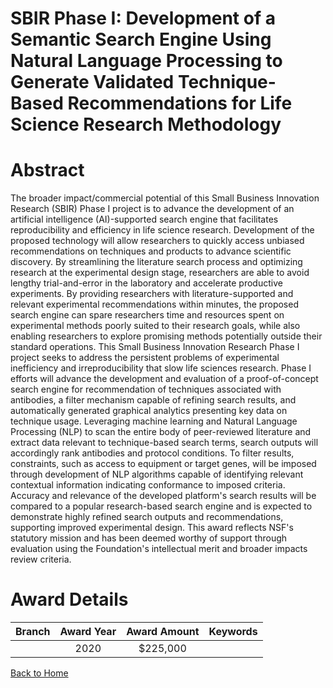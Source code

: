 
SBIR Phase I: Development of a Semantic Search Engine Using Natural Language Processing to Generate Validated Technique-Based Recommendations for Life Science Research Methodology
===================================================================================================================================================================================

# Abstract


The broader impact/commercial potential of this Small Business Innovation Research (SBIR) Phase I project is to advance the development of an artificial intelligence (AI)-supported search engine that facilitates reproducibility and efficiency in life science research. Development of the proposed technology will allow researchers to quickly access unbiased recommendations on techniques and products to advance scientific discovery. By streamlining the literature search process and optimizing research at the experimental design stage, researchers are able to avoid lengthy trial-and-error in the laboratory and accelerate productive experiments. By providing researchers with literature-supported and relevant experimental recommendations within minutes, the proposed search engine can spare researchers time and resources spent on experimental methods poorly suited to their research goals, while also enabling researchers to explore promising methods potentially outside their standard operations. This Small Business Innovation Research Phase I project seeks to address the persistent problems of experimental inefficiency and irreproducibility that slow life sciences research. Phase I efforts will advance the development and evaluation of a proof-of-concept search engine for recommendation of techniques associated with antibodies, a filter mechanism capable of refining search results, and automatically generated graphical analytics presenting key data on technique usage. Leveraging machine learning and Natural Language Processing (NLP) to scan the entire body of peer-reviewed literature and extract data relevant to technique-based search terms, search outputs will accordingly rank antibodies and protocol conditions. To filter results, constraints, such as access to equipment or target genes, will be imposed through development of NLP algorithms capable of identifying relevant contextual information indicating conformance to imposed criteria. Accuracy and relevance of the developed platform's search results will be compared to a popular research-based search engine and is expected to demonstrate highly refined search outputs and recommendations, supporting improved experimental design. This award reflects NSF's statutory mission and has been deemed worthy of support through evaluation using the Foundation's intellectual merit and broader impacts review criteria.  

# Award Details

|Branch|Award Year|Award Amount|Keywords|
| :---: | :---: | :---: | :---: |
||2020|$225,000||
  
  


[Back to Home](https://github.com/chrischow/dod_sbir_awards/Reports/JT/#628)